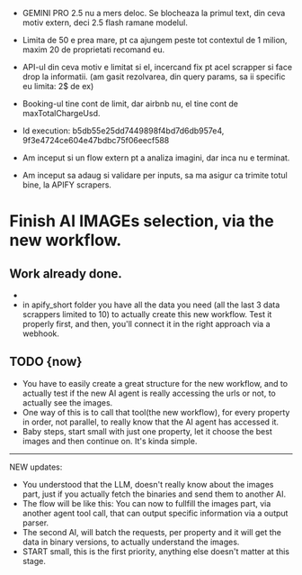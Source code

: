- GEMINI PRO 2.5 nu a mers deloc. Se blocheaza la primul text, din ceva motiv extern, deci 2.5 flash ramane modelul.
- Limita de 50 e prea mare, pt ca ajungem peste tot contextul de 1 milion, maxim 20 de proprietati recomand eu.
- API-ul din ceva motiv e limitat si el, incercand fix pt acel scrapper si face drop la informatii. (am gasit rezolvarea, din query params, sa ii specific eu limita: 2$ de ex)


- Booking-ul tine cont de limit, dar airbnb nu, el tine cont de maxTotalChargeUsd.

- Id execution: b5db55e25dd7449898f4bd7d6db957e4, 9f3e4724ce604e47bdbc75f06eecf588
- Am inceput si un flow extern pt a analiza imagini, dar inca nu e terminat.
- Am inceput sa adaug si validare per inputs, sa ma asigur ca trimite totul bine, la APIFY scrapers.

# Finish AI IMAGEs selection, via the new workflow.

## Work already done.


- 
- in apify_short folder you have all the data you need (all the last 3 data scrappers limited to 10) to actually create this new workflow. Test it properly first, and then, you'll connect it in the right approach via a webhook.


## TODO {now}

- You have to easily create a great structure for the new workflow, and to actually test if the new AI agent is really accessing the urls or not, to actually see the images.
- One way of this is to call that tool(the new workflow), for every property in order, not parallel, to really know that the AI agent has accessed it.
- Baby steps, start small with just one property, let it choose the best images and then continue on. It's kinda simple.


--- 
NEW updates:
  - You understood that the LLM, doesn't really know about the images part, just if you actually fetch the binaries and send them to another AI. 
  - The flow will be like this: You can now to fullfill the images part, via another agent tool call, that can output specific information via a output parser.
  - The second AI, will batch the requests, per property and it will get the data in binary versions, to actually understand the images.
  - START small, this is the first priority, anything else doesn't matter at this stage.